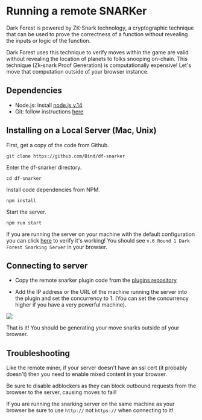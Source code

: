 # Running a remote SNARKer

Dark Forest is powered by ZK-Snark technology, a cryptographic technique that can be used to prove the correctness of a function without revealing the inputs or logic of the function.

Dark Forest uses this technique to verify moves within the game are valid without revealing the location of planets to folks snooping on-chain. This technique (Zk-snark Proof Generation) is computationally expensive!  Let's move that computation outside of your browser instance.

## Dependencies

- Node.js: install [node.js v.14](https://nodejs.org/en/download/)
- Git: follow instructions [here](https://git-scm.com/book/en/v2/Getting-Started-Installing-Git)

## Installing on a Local Server (Mac, Unix)

First, get a copy of the code from Github.

`git clone https://github.com/Bind/df-snarker`

Enter the df-snarker directory.

`cd df-snarker`

Install code dependencies from NPM.

`npm install`

Start the server.

`npm run start`

If you are running the server on your machine with the default configuration you can click [here](http://localhost:8082) to verify it's working! You should see `v.6 Round 1 Dark Forest Snarking Server` in your browser.
  
## Connecting to server

- Copy the remote snarker plugin code from the [plugins repository](https://github.com/darkforest-eth/plugins/blob/master/content/productivity/remote-snarker/plugin.js)

- Add the IP address or the URL of the machine running the server into the plugin and set the concurrency to 1. (You can set the concurrency higher if you have a very powerful machine).

![](../.gitbook/assets/snarker-plugin.png)

That is it! You should be generating your move snarks outside of your browser.

## Troubleshooting

Like the remote miner, if your server doesn't have an ssl cert (it probably doesn't) then you need to enable mixed content in your browser.

Be sure to disable adblockers as they can block outbound requests from the browser to the server, causing moves to fail!

If you are running the snarking server on the same machine as your browser be sure to use `http://` not `https://` when connecting to it!
